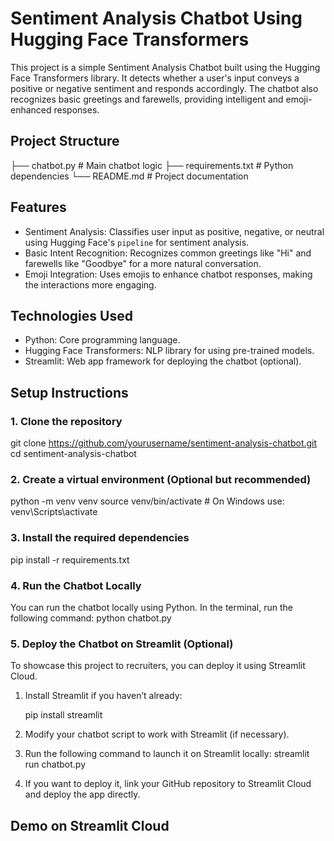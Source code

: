 # Sentiment Analysis Chatbot Using Hugging Face Transformers

This project is a simple Sentiment Analysis Chatbot built using the Hugging Face Transformers library. It detects whether a user's input conveys a positive or negative sentiment and responds accordingly. The chatbot also recognizes basic greetings and farewells, providing intelligent and emoji-enhanced responses.


## Project Structure


├── chatbot.py            # Main chatbot logic
├── requirements.txt      # Python dependencies
└── README.md             # Project documentation



## Features
- Sentiment Analysis: Classifies user input as positive, negative, or neutral using Hugging Face's `pipeline` for sentiment analysis.
- Basic Intent Recognition: Recognizes common greetings like "Hi" and farewells like "Goodbye" for a more natural conversation.
- Emoji Integration: Uses emojis to enhance chatbot responses, making the interactions more engaging.


## Technologies Used
- Python: Core programming language.
- Hugging Face Transformers: NLP library for using pre-trained models.
- Streamlit: Web app framework for deploying the chatbot (optional).



## Setup Instructions

### 1. Clone the repository

git clone https://github.com/yourusername/sentiment-analysis-chatbot.git
cd sentiment-analysis-chatbot


### 2. Create a virtual environment (Optional but recommended)

python -m venv venv
source venv/bin/activate  # On Windows use: venv\Scripts\activate


### 3. Install the required dependencies

pip install -r requirements.txt


### 4. Run the Chatbot Locally

You can run the chatbot locally using Python. In the terminal, run the following command:
python chatbot.py

### 5. Deploy the Chatbot on Streamlit (Optional)

To showcase this project to recruiters, you can deploy it using Streamlit Cloud.
1. Install Streamlit if you haven’t already:

   pip install streamlit


2. Modify your chatbot script to work with Streamlit (if necessary).

3. Run the following command to launch it on Streamlit locally:
   streamlit run chatbot.py

4. If you want to deploy it, link your GitHub repository to Streamlit Cloud and deploy the app directly.




## Demo on Streamlit Cloud
